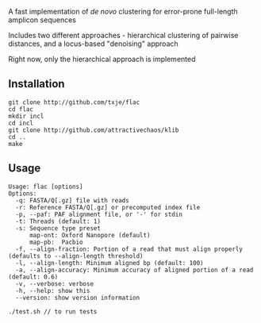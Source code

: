A fast implementation of *de novo* clustering for error-prone full-length amplicon sequences

Includes two different approaches - hierarchical clustering of pairwise distances, and a locus-based "denoising" approach

Right now, only the hierarchical approach is implemented

Installation
------------

    git clone http://github.com/txje/flac
    cd flac
    mkdir incl
    cd incl
    git clone http://github.com/attractivechaos/klib
    cd ..
    make

Usage
-----

    Usage: flac [options]
    Options:
      -q: FASTA/Q[.gz] file with reads
      -r: Reference FASTA/Q[.gz] or precomputed index file
      -p, --paf: PAF alignment file, or '-' for stdin
      -t: Threads (default: 1)
      -s: Sequence type preset
          map-ont: Oxford Nanopore (default)
          map-pb:  Pacbio
      -f, --align-fraction: Portion of a read that must align properly (defaults to --align-length threshold)
      -l, --align-length: Minimum aligned bp (default: 100)
      -a, --align-accuracy: Minimum accuracy of aligned portion of a read (default: 0.6)
      -v, --verbose: verbose
      -h, --help: show this
      --version: show version information

    ./test.sh // to run tests
